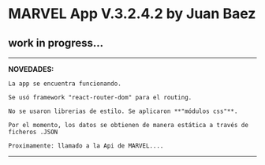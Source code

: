 # **MARVEL App V.3.2.4.2 by Juan Baez**

## work in progress...

---

**NOVEDADES:**

`La app se encuentra funcionando.`

`Se usó framework "react-router-dom" para el routing.`

`No se usaron librerias de estilo. Se aplicaron **"módulos css"**.`

`Por el momento, los datos se obtienen de manera estática a través de ficheros .JSON`

`Proximamente: llamado a la Api de MARVEL....`

---
